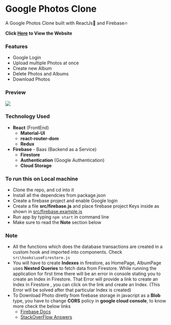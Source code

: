 # Google Photos Clone

A Google Photos Clone built with ReactJs🚀 and Firebase🔥

**Click [Here](https://photos-clone.web.app/) to View the Website**

### Features

- Google Login
- Upload multiple Photos at once
- Create new Album
- Delete Photos and Albums
- Download Photos

### Preview

<img src="./public/preview.gif" />

### Technology Used

- **React** (FrontEnd)
  - **Material-UI**
  - **react-router-dom**
  - **Redux**
- **Firebase** - Baas (Backend as a Service)
  - **Firestore**
  - **Authentication** (Google Authentication)
  - **Cloud Storage**

### To run this on Local machine

- Clone the repo, and cd into it
- Install all the dependcies from package.json
- Create a firebase project and enable Google login
- Create a file **src/firebase.js** and place firebase project Keys inside as shown in [src/firebase.example.js](https://github.com/mani-barathi/Google-Photos-Clone/blob/master/src/firebase.example.js)
- Run app by typing `npm start` in command line
- Make sure to read the **Note** section below

### Note

- All the functions which does the database transactions are created in a custom hook and imported into components. Check `src\hooks\useFirestore.js`
- You will have to create **Indexes** in firestore, as HomePage, AlbumPage uses **Nested Queries** to fetch data from Firestore. While running the application for first time there will be an error in console stating you to create an Index in Firestore. That Error will provide a link to create an Index in Firestore , you can click on the link and create an Index. (This Error will be solved after that particular Index is created)
- To Download Photo diretly from firebase storage in javacript as a **Blob** type, you have to change **CORS** policy in **google cloud console**, to know more check the below links
  - [Firebase Docs](https://firebase.google.com/docs/storage/web/download-files)
  - [StackOverFlow Answers](https://stackoverflow.com/questions/37760695/firebase-storage-and-access-control-allow-origin)
